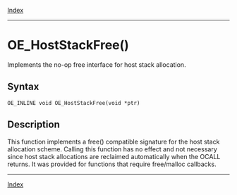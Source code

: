 [Index](index.md)

---
# OE_HostStackFree()

Implements the no-op free interface for host stack allocation.

## Syntax

    OE_INLINE void OE_HostStackFree(void *ptr)
## Description 

This function implements a free() compatible signature for the host stack allocation scheme. Calling this function has no effect and not necessary since host stack allocations are reclaimed automatically when the OCALL returns. It was provided for functions that require free/malloc callbacks.

---
[Index](index.md)

